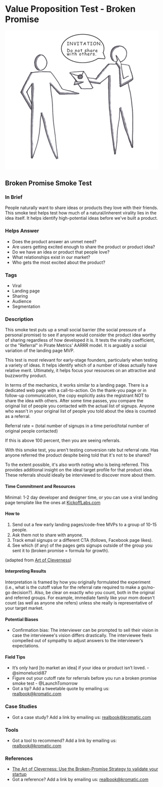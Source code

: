 # Value Proposition Test - Broken Promise

![](../.gitbook/assets/illustration-broken-promise-test-real-startup-book.png)

## Broken Promise Smoke Test

### In Brief

People naturally want to share ideas or products they love with their friends. This smoke test helps test how much of a natural/inherent virality lies in the idea itself. It helps identify high-potential ideas before we've built a product.

### Helps Answer

* Does the product answer an unmet need?
* Are users getting excited enough to share the product or product idea?
* Do we have an idea or product that people love? 
* What relationships exist in our market? 
* Who gets the most excited about the product?

### Tags

* Viral
* Landing page
* Sharing
* Audience
* Segmentation

### Description

This smoke test puts up a small social barrier \(the social pressure of a personal promise\) to see if anyone would consider the product idea worthy of sharing regardless of how developed it is. It tests the virality coefficient, or the "Referral" in Pirate Metrics' AARRR model. It is arguably a social variation of the landing page MVP.

This test is most relevant for early-stage founders, particularly when testing a variety of ideas. It helps identify which of a number of ideas actually have relative merit. Ultimately, it helps focus your resources on an attractive and buzzworthy product.

In terms of the mechanics, it works similar to a landing page. There is a dedicated web page with a call-to-action. On the thank-you page or in follow-up communication, the copy explicitly asks the registrant NOT to share the idea with others. After some time passes, you compare the original list of people you contacted with the actual list of signups. Anyone who wasn't in your original list of people you told about the idea is counted as a referral.

Referral rate = \(total number of signups in a time period/total number of original people contacted\)

If this is above 100 percent, then you are seeing referrals.

With this smoke test, you aren't testing conversion rate but referral rate. Has anyone referred the product despite being told that it's not to be shared?

To the extent possible, it's also worth noting who is being referred. This provides additional insight on the ideal target profile for that product idea. These referrals should ideally be interviewed to discover more about them.

#### Time Commitment and Resources

Minimal: 1-2 day developer and designer time, or you can use a viral landing page template like the ones at [KickoffLabs.com](www.kickofflabs.com)

#### How to

1. Send out a few early landing pages/code-free MVPs to a group of 10-15 people.
2. Ask them not to share with anyone.
3. Track email signups or a different CTA \(follows, Facebook page likes\).
4. See which \(if any\) of the pages gets signups outside of the group you sent it to \(broken promise = formula for growth\).

\(adapted from [Art of Cleverness](https://artofcleverness.com/broken-promise/)\)

#### Interpreting Results

Interpretation is framed by how you originally formulated the experiment \(i.e., what is the cutoff value for the referral rate required to make a go/no-go decision?\). Also, be clear on exactly who you count, both in the original and referred groups. For example, immediate family like your mom doesn't count \(as well as anyone she refers\) unless she really is representative of your target market.

#### Potential Biases

* Confirmation bias: The interviewer can be prompted to sell their vision in case the interviewee's vision differs drastically. The interviewee feels compelled out of sympathy to adjust answers to the interviewer’s expectations.

#### Field Tips

* It’s only hard \[to market an idea\] if your idea or product isn’t loved. - @simonelucidi87
* Figure out your cutoff rate for referrals before you run a broken promise smoke test - @LaunchTomorrow
* Got a tip? Add a tweetable quote by emailing us: [realbook@kromatic.com](mailto:realbook@kromatic.com)

### Case Studies

* Got a case study? Add a link by emailing us: [realbook@kromatic.com](mailto:realbook@kromatic.com)

### Tools

* Got a tool to recommend? Add a link by emailing us: [realbook@kromatic.com](mailto:realbook@kromatic.com)

### References

* [The Art of Cleverness: Use the Broken-Promise Strategy to validate your startup](http://artofcleverness.stfi.re/broken-promise/?sf=agvkwwg#ab)
* Got a reference? Add a link by emailing us: [realbook@kromatic.com](mailto:realbook@kromatic.com)

